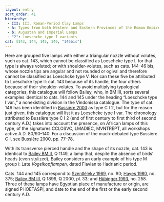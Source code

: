 ```yaml
---
layout: entry
sort_order: 41
hierarchy:
 - III: III. Roman-Period Clay Lamps
 - A: Types from both Western and Eastern Provinces of the Roman Empire
 - b: Augustan and Imperial Lamps
 - "2": Loeschcke type I variants
cat: [143, 144, 145, 146, "146bis"]
---
```


Here are grouped five lamps with either a triangular nozzle without volutes, such as cat. 143, which cannot be classified as Loeschcke type I, for that type is always voluted; or with shoulder-volutes, such as cats. 144–46 bis, whose nozzle tips are angular and not rounded or ogival and therefore cannot be classified as Loeschcke type V. Nor can these five be attributed to Loeschcke type II: cat. 143 because of its handle, the four others because of their shoulder-volutes. To avoid multiplying typological categories, this catalogue will follow Bailey, who, in BM III, sorts several examples identical to cats. 144 and 145 under the heading “Loeschcke type I var.,” a nonexisting division in the Vindonissa catalogue. The type of cat. 146 has been identified in <a href='../../bibliography/#bussiere-2000'>Bussière 2000</a> as type C I 2, but for the reason just given, this catalogue will list it as Loeschcke type I var. The chronology attributed to Bussière type C I 2 (end of first century to first third of second century A.D.) takes into account the presence, on African lamps of this type, of the signatures <span class="inscription">CCLOSVC, LMADIEC, MVNTREPT</span>, all workshops active A.D. 80/90–140. For a discussion of the much-debated type Bussière C I, see <a href='../../bibliography/#bussiere-2000'>Bussière 2000</a>, pp. 77–78.

With its transverse pierced handle and the shape of its nozzle, cat. 143 is identical to <a href='../../bibliography/#bailey-bm-ii'>Bailey BM II</a>, Q 1149, a lamp that, despite the absence of birds’ heads (even stylized), Bailey considers an early example of his type M group i: Late *Vogelkopflampen,* dated Flavian to Hadrianic period.

Cats. 144 and 145 correspond to <a href='../../bibliography/#szentleleky-1969'>Szentléleky 1969</a>, no. 90; <a href='../../bibliography/#hayes-1980'>Hayes 1980</a>, no. 375; <a href='../../bibliography/#bailey-bm-iii'>Bailey BM III</a>, Q 1899, Q 2000, pl. 33; and <a href='../../bibliography/#hubinger-1993'>Hübinger 1993</a>, no. 258. Three of these lamps have Egyptian place of manufacture or origin, are signed <span class="inscription">PHOETASPI</span>, and date to the end of the first or the early second century A.D.
